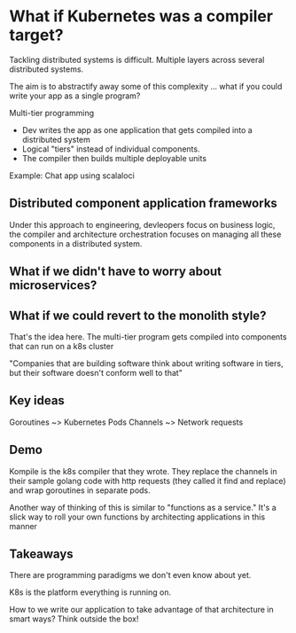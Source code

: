 # What if Kubernetes was a compiler target?

Tackling distributed systems is difficult. Multiple layers across several distributed systems.

The aim is to abstractify away some of this complexity ... what if you could write your app as a single program?

Multi-tier programming
- Dev writes the app as one application that gets compiled into a distributed system
- Logical "tiers" instead of individual components.
- The compiler then builds multiple deployable units

Example: Chat app using scalaloci

## Distributed component application frameworks

Under this approach to engineering, devleopers focus on business logic, the compiler and architecture orchestration focuses on managing all these components in a distributed system.

## What if we didn't have to worry about microservices?
## What if we could revert to the monolith style?

That's the idea here. The multi-tier program gets compiled into components that can run on a k8s cluster

"Companies that are building software think about writing software in tiers, but their software doesn't conform well to that"

## Key ideas

Goroutines ~> Kubernetes Pods
Channels ~> Network requests

## Demo
Kompile is the k8s compiler that they wrote.
They replace the channels in their sample golang code with http requests (they called it find and replace) and wrap goroutines in separate pods.

Another way of thinking of this is similar to "functions as a service." It's a slick way to roll your own functions by architecting applications in this manner

## Takeaways

There are programming paradigms we don't even know about yet.

K8s is the platform everything is running on.

How to we write our application to take advantage of that architecture in smart ways? Think outside the box!

